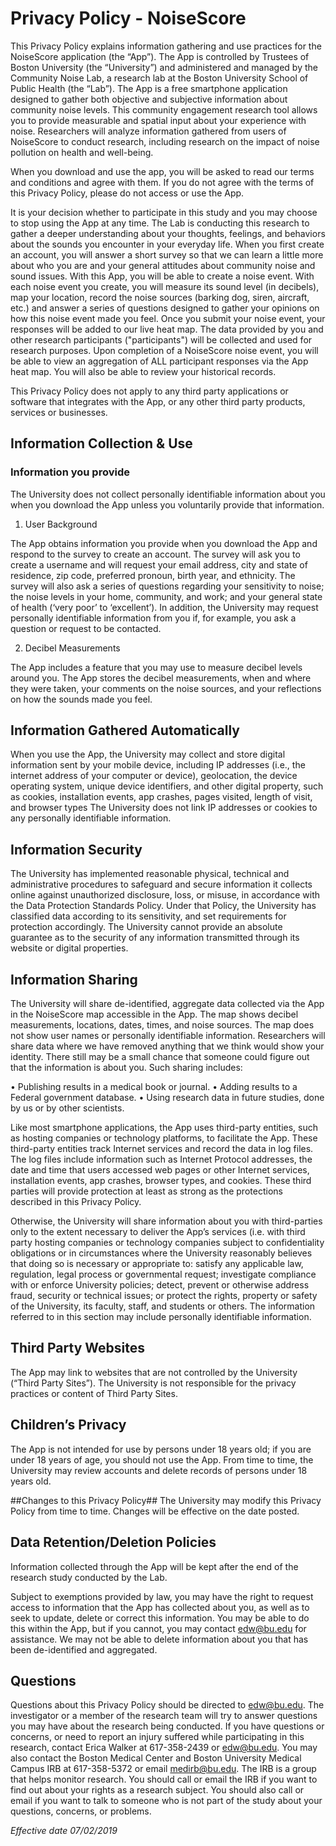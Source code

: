# Privacy Policy - NoiseScore #
This Privacy Policy explains information gathering and use practices for the NoiseScore application (the “App”).  The App is controlled by Trustees of Boston University (the “University”) and administered and managed by the Community Noise Lab, a research lab at the Boston University School of Public Health (the “Lab”).  The App is a free smartphone application designed to gather both objective and subjective information about community noise levels. This community engagement research tool allows you to provide measurable and spatial input about your experience with noise. Researchers will analyze information gathered from users of NoiseScore to conduct research, including research on the impact of noise pollution on health and well-being. 


When you download and use the app, you will be asked to read our terms and conditions and agree with them. If you do not agree with the terms of this Privacy Policy, please do not access or use the App. 


It is your decision whether to participate in this study and you may choose to stop using the App at any time. The Lab is conducting this research to gather a deeper understanding about your thoughts, feelings, and behaviors about the sounds you encounter in your everyday life. When you first create an account, you will answer a short survey so that we can learn a little more about who you are and your general attitudes about community noise and sound issues.  With this App, you will be able to create a noise event. With each noise event you create, you will measure its sound level (in decibels), map your location, record the noise sources (barking dog, siren, aircraft, etc.) and answer a series of questions designed to gather your opinions on how this noise event made you feel. Once you submit your noise event, your responses will be added to our live heat map. The data provided by you and other research participants ("participants") will be collected and used for research purposes. Upon completion of a NoiseScore noise event, you will be able to view an aggregation of ALL participant responses via the App heat map. You will also be able to review your historical records. 


This Privacy Policy does not apply to any third party applications or software that integrates with the App, or any other third party products, services or businesses.
## Information Collection & Use ##
### Information you provide ###
The University does not collect personally identifiable information about you when you download the App unless you voluntarily provide that information.
1.	User Background


The App obtains information you provide when you download the App and respond to the survey to create an account. The survey will ask you to create a username and will request your email address, city and state of residence, zip code, preferred pronoun, birth year, and ethnicity.  The survey will also ask a series of questions regarding your sensitivity to noise; the noise levels in your home, community, and work; and your general state of health (‘very poor’ to ‘excellent’). In addition, the University may request personally identifiable information from you if, for example, you ask a question or request to be contacted. 

2.	Decibel Measurements


The App includes a feature that you may use to measure decibel levels around you. The App stores the decibel measurements, when and where they were taken, your comments on the noise sources, and your reflections on how the sounds made you feel.

## Information Gathered Automatically ## 
When you use the App, the University may collect and store digital information sent by your mobile device, including IP addresses (i.e., the internet address of your computer or device), geolocation, the device operating system, unique device identifiers, and other digital property, such as cookies, installation events, app crashes, pages visited, length of visit, and browser types  The University does not link IP addresses or cookies to any personally identifiable information.

## Information Security ## 
The University has implemented reasonable physical, technical and administrative procedures to safeguard and secure information it collects online against unauthorized disclosure, loss, or misuse, in accordance with the Data Protection Standards Policy.  Under that Policy, the University has classified data according to its sensitivity, and set requirements for protection accordingly.
The University cannot provide an absolute guarantee as to the security of any information transmitted through its website or digital properties.   

## Information Sharing ##
The University will share de-identified, aggregate data collected via the App in the NoiseScore map accessible in the App. The map shows decibel measurements, locations, dates, times, and noise sources.  The map does not show user names or personally identifiable information. 
Researchers will share data where we have removed anything that we think would show your identity. There still may be a small chance that someone could figure out that the information is about you. Such sharing includes:


•	Publishing results in a medical book or journal.
•	Adding results to a Federal government database.
•	Using research data in future studies, done by us or by other scientists.


Like most smartphone applications, the App uses third-party entities, such as hosting companies or technology platforms, to facilitate the App.  These third-party entities track Internet services and record the data in log files. The log files include information such as Internet Protocol addresses, the date and time that users accessed web pages or other Internet services, installation events, app crashes, browser types, and cookies. These third parties will provide protection at least as strong as the protections described in this Privacy Policy.  


Otherwise, the University will share information about you with third-parties only to the extent necessary to deliver the App’s services (i.e. with third party hosting companies or technology companies subject to confidentiality obligations or in circumstances where the University reasonably believes that doing so is necessary or appropriate to: satisfy any applicable law, regulation, legal process or governmental request; investigate compliance with or enforce University policies; detect, prevent or otherwise address fraud, security or technical issues; or protect the rights, property or safety of the University, its faculty, staff, and students or others.  The information referred to in this section may include personally identifiable information.  

## Third Party Websites ##
The App may link to websites that are not controlled by the University (“Third Party Sites”).  The University is not responsible for the privacy practices or content of Third Party Sites.  

## Children’s Privacy ##
The App is not intended for use by persons under 18 years old; if you are under 18 years of age, you should not use the App. From time to time, the University may review accounts and delete records of persons under 18 years old. 

##Changes to this Privacy Policy##
The University may modify this Privacy Policy from time to time.  Changes will be effective on the date posted.

## Data Retention/Deletion Policies ##
Information collected through the App will be kept after the end of the research study conducted by the Lab.


Subject to exemptions provided by law, you may have the right to request access to information that the App has collected about you, as well as to seek to update, delete or correct this information. You may be able to do this within the App, but if you cannot, you may contact <edw@bu.edu> for assistance. We may not be able to delete information about you that has been de-identified and aggregated. 

## Questions ##
Questions about this Privacy Policy should be directed to <edw@bu.edu>. The investigator or a member of the research team will try to answer questions you may have about the research being conducted. If you have questions or concerns, or need to report an injury suffered while participating in this research, contact Erica Walker at 617-358-2439 or <edw@bu.edu>. You may also contact the Boston Medical Center and Boston University Medical Campus IRB at 617-358-5372 or email <medirb@bu.edu>. The IRB is a group that helps monitor research. You should call or email the IRB if you want to find out about your rights as a research subject. You should also call or email if you want to talk to someone who is not part of the study about your questions, concerns, or problems. 

*Effective date 07/02/2019*
